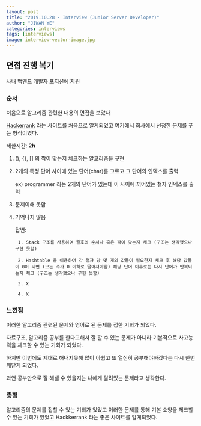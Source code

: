 ```yaml
---
layout: post
title: "2019.10.28 - Interview (Junior Server Developer)"
author: "JIWAN YE"
categories: interviews
tags: [interviews]
image: interview-vector-image.jpg
---
```


## 면접 진행 복기

사내 백엔드 개발자 포지션에 지원

### 순서

처음으로 알고리즘 관련한 내용의 면접을 보았다

[Hackerrank](https://www.hackerrank.com/home) 라는 사이트를 처음으로 알게되었고 여기에서 회사에서 선정한 문제를 푸는 형식이였다.

제한시간: **2h**

1. (), {}, [] 의 짝이 맞는지 체크하는 알고리즘을 구현

2. 2개의 특정 단어 사이에 있는 단어(char)를 고르고 그 단어의 인덱스를 출력

    ex) programmer 라는 2개의 단어가 있는데 이 사이에 끼어있는 철자 인덱스를 출력

3. 문제이해 못함

4. 기억나지 않음

    답변:

        1. Stack 구조를 사용하여 괄호의 순서나 혹은 짝이 맞는지 체크 (구조는 생각했으나 구현 못함)

        2. Hashtable 을 이용하여 각 철자 당 몇 개의 값들이 필요한지 체크 후 해당 값들이 0이 되면 (모든 수가 0 이하로 떨어져야함) 해당 단어 이후로는 다시 단어가 반복되는지 체크 (구조는 생각했으나 구현 못함)

        3. X

        4. X

### 느낀점

이러한 알고리즘 관련된 문제와 영어로 된 문제를 접한 기회가 되었다.

자료구조, 알고리즘 공부를 한다고해서 잘 할 수 있는 문제가 아니라 기본적으로 사고능력을 체크할 수 있는 기회가 되었다.

하지만 이번에도 제대로 해내지못해 많이 아쉽고 또 열심히 공부해야하겠다는 다시 한번 깨닫게 되었다.

과연 공부만으로 잘 해낼 수 있을지는 나에게 달려있는 문제라고 생각한다.

### 총평

알고리즘의 문제를 접할 수 있는 기회가 있었고 이러한 문제를 통해 기본 소양을 체크할 수 있는 기회가 있었고 Hackkerrank 라는 좋은 사이트를 알게되었다.